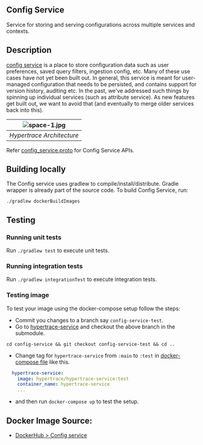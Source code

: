 ## Config Service
Service for storing and serving configurations across multiple services and contexts.

## Description

[config service](https://github.com/hypertrace/config-service) is a place to store configuration data such as user preferences, saved query filters, ingestion config, etc. Many of these use cases have not yet been built out. In general, this service is meant for user-managed configuration that needs to be persisted, and contains support for version history, auditing etc. In the past, we've addressed such things by spinning up individual services (such as attribute service). As new features get built out, we want to avoid that (and eventually to merge older services back into this).

| ![space-1.jpg](https://hypertrace-docs.s3.amazonaws.com/arch/ht-arch.png) | 
|:--:| 
| *Hypertrace Architecture* |

Refer [config_service.proto](config-service-api/src/main/proto/org/hypertrace/config/service/v1/config_service.proto) for Config Service APIs.

## Building locally
The Config service uses gradlew to compile/install/distribute. Gradle wrapper is already part of the source code. To build Config Service, run:

```
./gradlew dockerBuildImages
```

## Testing

### Running unit tests
Run `./gradlew test` to execute unit tests. 

### Running integration tests

Run `./gradlew integrationTest` to execute integration tests. 


### Testing image

To test your image using the docker-compose setup follow the steps:

- Commit you changes to a branch say `config-service-test`.
- Go to [hypertrace-service](https://github.com/hypertrace/hypertrace-service) and checkout the above branch in the submodule.
```
cd config-service && git checkout config-service-test && cd ..
```
- Change tag for `hypertrace-service` from `:main` to `:test` in [docker-compose file](https://github.com/hypertrace/hypertrace/blob/main/docker/docker-compose.yml) like this.

```yaml
  hypertrace-service:
    image: hypertrace/hypertrace-service:test
    container_name: hypertrace-service
    ...
```
- and then run `docker-compose up` to test the setup.

## Docker Image Source:
- [DockerHub > Config service](https://hub.docker.com/r/hypertrace/config-service)
